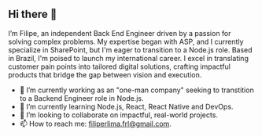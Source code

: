 ## Hi there 👋

I’m Filipe, an independent Back End Engineer driven by a passion for solving complex problems. My expertise began with ASP, and I currently specialize in SharePoint, but I'm eager to transition to a Node.js role. Based in Brazil, I'm poised to launch my international career. I excel in translating customer pain points into tailored digital solutions, crafting impactful products that bridge the gap between vision and execution.
<!--
**filiperlima/filiperlima** is a ✨ _special_ ✨ repository because its `README.md` (this file) appears on your GitHub profile.

Here are some ideas to get you started:

- 🔭 I’m currently working on ...
- 🌱 I’m currently learning ...
- 👯 I’m looking to collaborate on ...
- 🤔 I’m looking for help with ...
- 💬 Ask me about ...
- 📫 How to reach me: ...
- 😄 Pronouns: ...
- ⚡ Fun fact: ...
-->
- 🔭 I’m currently working as an "one-man company" seeking to transtition to a Backend Engineer role in Node.js.
- 🌱 I’m currently learning Node.js, React, React Native and DevOps.
- 👯 I’m looking to collaborate on impactful, real-world projects.
- 📫 How to reach me: filiperlima.frl@gmail.com.
